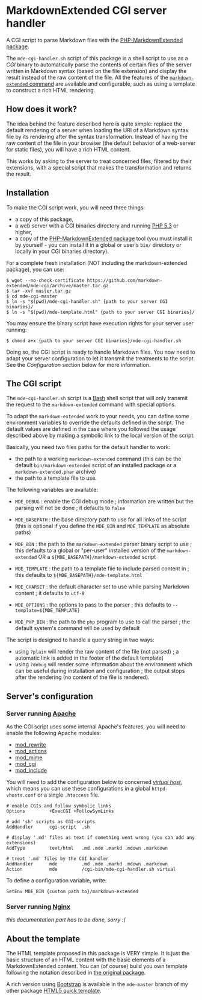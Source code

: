 MarkdownExtended CGI server handler
===================================

A CGI script to parse Markdown files with the [PHP-MarkdownExtended package](http://github.com/piwi/markdown-extended).

The `mde-cgi-handler.sh` script of this package is a shell script to use as a *CGI* binary 
to automatically parse the contents of certain files of the server written in Markdown syntax
(based on the file extension) and display the result instead of the raw content of
the file. All the features of the [`markdown-extended` command](http://github.com/piwi/markdown-extended/tree/master/docs/MANPAGE.md)
are available and configurable, such as using a template to construct a rich HTML
rendering.


How does it work?
-----------------

The idea behind the feature described here is quite simple: replace the default rendering
of a server when loading the URI of a Markdown syntax file by its rendering after the syntax
transformation. Instead of having the raw content of the file in your browser (the default
behavior of a web-server for static files), you will have a rich HTML content.

This works by asking to the server to treat concerned files, filtered by their extensions,
with a special script that makes the transformation and returns the result.


Installation
------------

To make the CGI script work, you will need three things:

-   a copy of this package,
-   a web server with a CGI binaries directory and running [PHP 5.3](http://php.net/) or higher,
-   a copy of the [PHP-MarkdownExtended package](http://github.com/piwi/markdown-extended) tool
    (you must install it by yourself - you can install it in a global or user's `bin/` directory 
    or locally in your CGI binaries directory).

For a complete fresh installation (NOT including the markdown-extended package), you can use:

    $ wget --no-check-certificate https://github.com/markdown-extended/mde-cgi/archive/master.tar.gz
    $ tar -xvf master.tar.gz
    $ cd mde-cgi-master
    $ ln -s "$(pwd)/mde-cgi-handler.sh" {path to your server CGI binaries}/
    $ ln -s "$(pwd)/mde-template.html" {path to your server CGI binaries}/

You may ensure the binary script have execution rights for your server user running:

    $ chmod a+x {path to your server CGI binaries}/mde-cgi-handler.sh

Doing so, the CGI script is ready to handle Markdown files. You now need to adapt your
server configuration to let it transmit the treatments to the script. See the *Configuration*
section below for more information.


The CGI script
--------------

The `mde-cgi-handler.sh` script is a [Bash](http://www.gnu.org/software/bash/) shell script
that will only transmit the request to the `markdown-extended` command with special options.

To adapt the `markdown-extended` work to your needs, you can define some environment
variables to override the defaults defined in the script. The default values are defined
in the case where you followed the usage described above by making a symbolic link to the 
local version of the script.

Basically, you need two files paths for the default handler to work:

-   the path to a working `markdown-extended` command (this can be the default `bin/markdown-extended`
    script of an installed package or a `markdown-extended.phar` archive)
-   the path to a template file to use.

The following variables are available:

-   `MDE_DEBUG` : enable the CGI debug mode ; information are written but the parsing will
    not be done ; it defaults to `false`

-   `MDE_BASEPATH` : the base directory path to use for all links of the script (this is
    optional if you define the `MDE_BIN` and `MDE_TEMPLATE` as absolute paths)

-   `MDE_BIN` : the path to the `markdown-extended` parser binary script to use ; this
    defaults to a global or "per-user" installed version of the `markdown-extended` OR
    a `${MDE_BASEPATH}/markdown-extended` script

-   `MDE_TEMPLATE` : the path to a template file to include parsed content in ; this defaults
    to `${MDE_BASEPATH}/mde-template.html`

-   `MDE_CHARSET` : the default character set to use while parsing Markdown content ; it
    defaults to `utf-8`

-   `MDE_OPTIONS` : the options to pass to the parser ; this defaults to `--template=${MDE_TEMPLATE}`

-   `MDE_PHP_BIN` : the path to the `php` program to use to call the parser ; the default
    system's command will be used by default

The script is designed to handle a query string in two ways:

-   using `?plain` will render the raw content of the file (not parsed) ; a automatic link
    is added in the footer of the default template)
-   using `?debug` will render some information about the environment which can be useful
    during installation and configuration ; the output stops after the rendering (no content
    of the file is rendered).


Server's configuration
----------------------

### Server running [Apache](http://httpd.apache.org/)

As the CGI script uses some internal Apache's features, you will need to enable the following
Apache modules:

-   [mod_rewrite](http://httpd.apache.org/docs/2.2/en/mod/mod_rewrite.html)
-   [mod_actions](http://httpd.apache.org/docs/trunk/en/mod/mod_actions.html)
-   [mod_mime](http://httpd.apache.org/docs/2.2/en/mod/mod_mime.html)
-   [mod_cgi](http://httpd.apache.org/docs/2.2/en/mod/mod_cgi.html)
-   [mod_include](http://httpd.apache.org/docs/2.2/mod/mod_include.html)

You will need to add the configuration below to concerned *[virtual host](http://httpd.apache.org/docs/2.2/en/vhosts/)*, 
which means you can use these configurations in a global `httpd-vhosts.conf` or 
a single `.htaccess` file.

    # enable CGIs and follow symbolic links
    Options         +ExecCGI +FollowSymLinks
    
    # add 'sh' scripts as CGI-scripts
    AddHandler      cgi-script  .sh
    
    # display '.md' files as text if something went wrong (you can add any extensions)
    AddType         text/html   .md .mde .markd .mdown .markdown
    
    # treat '.md' files by the CGI handler
    AddHandler      mde         .md .mde .markd .mdown .markdown
    Action          mde         /cgi-bin/mde-cgi-handler.sh virtual

To define a configuration variable, write:

    SetEnv MDE_BIN {custom path to}/markdown-extended


### Server running [Nginx](http://nginx.org/)

*this documentation part has to be done, sorry :(*


About the template
------------------

The HTML template proposed in this package is VERY simple. It is just the basic structure
of an HTML content with the basic elements of a MarkdownExtended content. You can (of course)
build you own template following the notation described in 
[the original package](http://github.com/piwi/markdown-extended/tree/master/docs/).

A rich version using [Bootstrap](http://getbootstrap.com/) is available in the `mde-master` 
branch of my other package [HTML5 quick template](http://github.com/piwi/html5-quick-template/tree/mde-master).
